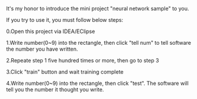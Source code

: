 It's my honor to introduce the mini project "neural network sample" to you.

If you try to use it, you must follow below steps:

0.Open this project via IDEA/EClipse

1.Write number(0~9) into the rectangle, then click "tell num" to tell software the number you have written. 

2.Repeate step 1 five hundred times or more, then go to step 3

3.Click "train" button and wait training complete

4.Write number(0~9) into the rectangle, then click "test". The software will tell you the number it thought you write.


